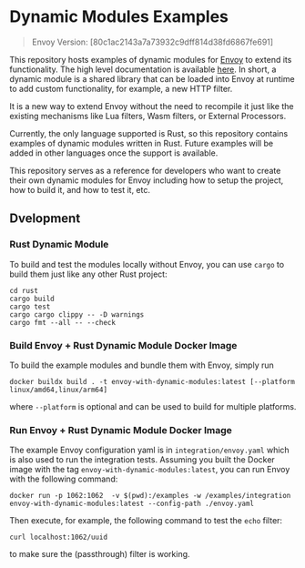 # Dynamic Modules Examples

> Envoy Version: [80c1ac2143a7a73932c9dff814d38fd6867fe691]

This repository hosts examples of dynamic modules for [Envoy] to extend its functionality.
The high level documentation is available [here][High Level Doc]. In short, a dynamic module is a shared library
that can be loaded into Envoy at runtime to add custom functionality, for example, a new HTTP filter.

It is a new way to extend Envoy without the need to recompile it just like the existing mechanisms
like Lua filters, Wasm filters, or External Processors.

Currently, the only language supported is Rust, so this repository contains examples of dynamic modules written in Rust.
Future examples will be added in other languages once the support is available.

This repository serves as a reference for developers who want to create their own dynamic modules for Envoy including
how to setup the project, how to build it, and how to test it, etc.

## Dvelopment

### Rust Dynamic Module

To build and test the modules locally without Envoy, you can use `cargo` to build them just like any other Rust project:

```
cd rust
cargo build
cargo test
cargo cargo clippy -- -D warnings
cargo fmt --all -- --check
```

### Build Envoy + Rust Dynamic Module Docker Image

To build the example modules and bundle them with Envoy, simply run

```
docker buildx build . -t envoy-with-dynamic-modules:latest [--platform linux/amd64,linux/arm64]
```

where `--platform` is optional and can be used to build for multiple platforms.

### Run Envoy + Rust Dynamic Module Docker Image

The example Envoy configuration yaml is in `integration/envoy.yaml` which is also used
to run the integration tests. Assuming you built the Docker image with the tag `envoy-with-dynamic-modules:latest`, you can run Envoy with the following command:

```
docker run -p 1062:1062  -v $(pwd):/examples -w /examples/integration envoy-with-dynamic-modules:latest --config-path ./envoy.yaml
```

Then execute, for example, the following command to test the `echo` filter:

```
curl localhost:1062/uuid
```

to make sure the (passthrough) filter is working.

[78efd97]: https://github.com/envoyproxy/envoy/tree/80c1ac2143a7a73932c9dff814d38fd6867fe691
[Envoy]: https://github.com/envoyproxy/envoy
[High Level Doc]: https://www.envoyproxy.io/docs/envoy/latest/intro/arch_overview/advanced/dynamic_modules
